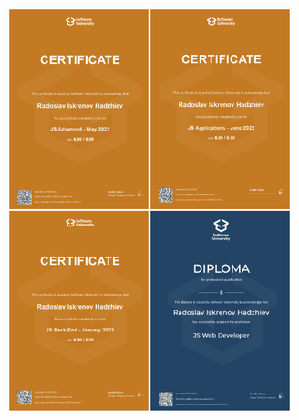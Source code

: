 <div align="center" display="flex">
    <img src="./certificates/js/01.advanced.jpeg" alt="Python_basics" width="244" height="350">
     <img src="./certificates/js/02.apps.jpeg" alt="Python_basics" width="244" height="350">
     <img src="./certificates/js/03.node.jpeg" alt="Python_basics" width="244" height="350">
     <img src="./certificates/js/04.dev.jpeg" alt="Python_basics" width="244" height="350">
</div>

